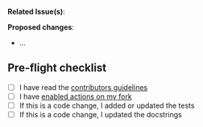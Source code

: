 **Related Issue(s)**: 

**Proposed changes**:
- ...

## Pre-flight checklist
- [ ]  I have read the [contributors guidelines](https://github.com/deepset-ai/haystack/blob/master/CONTRIBUTING.md)
- [ ] I have [enabled actions on my fork](https://github.com/deepset-ai/haystack/blob/master/CONTRIBUTING.md#forks)
- [ ] If this is a code change, I added or updated the tests 
- [ ] If this is a code change, I updated the docstrings
